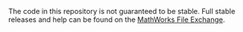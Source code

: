 The code in this repository is not guaranteed to be stable. Full stable releases and help can be found on the [MathWorks File Exchange](https://www.mathworks.com/matlabcentral/fileexchange/61975-mousemanager).
